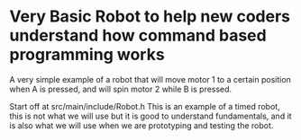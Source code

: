 # Very Basic Robot to help new coders understand how command based programming works
A very simple example of a robot that will move motor 1 to a certain position when A is pressed, and will spin motor 2 while B is pressed.

Start off at src/main/include/Robot.h
This is an example of a timed robot, this is not what we will use but it is good to understand fundamentals, and it is also what we will use when we are prototyping and testing the robot.